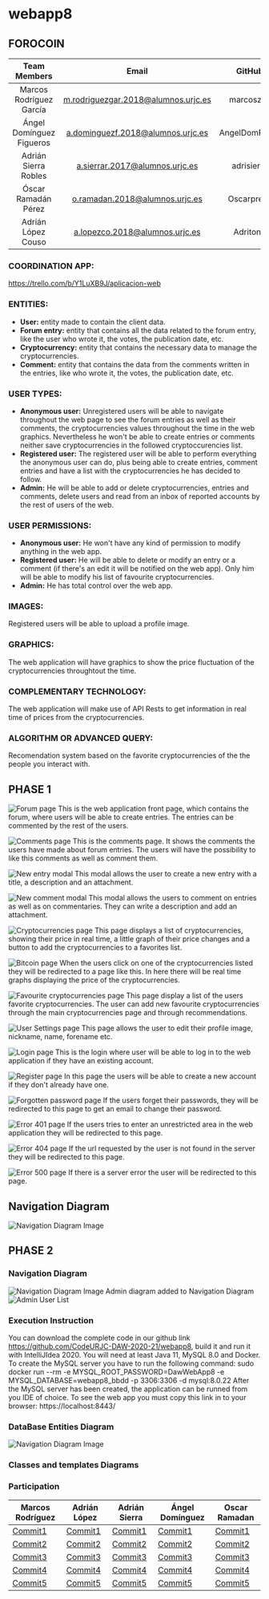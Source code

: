 # webapp8
## FOROCOIN

Team Members | Email | GitHub
:------------: | :-----: | :------:
Marcos Rodríguez García | m.rodriguezgar.2018@alumnos.urjc.es | marcoszas
Ángel Domínguez Figueros | a.dominguezf.2018@alumnos.urjc.es | AngelDomFig97
Adrián Sierra Robles | a.sierrar.2017@alumnos.urjc.es | adrisierra
Óscar Ramadán Pérez | o.ramadan.2018@alumnos.urjc.es | Oscarprezz
Adrián López Couso | a.lopezco.2018@alumnos.urjc.es | Adriton1

### COORDINATION APP:
https://trello.com/b/Y1LuXB9J/aplicacion-web

### ENTITIES:
- **User:** entity made to contain the client data.
- **Forum entry:** entity that contains all the data related to the forum entry, like the user who wrote it, the votes, the publication date, etc.
- **Cryptocurrency:** entity that contains the necessary data to manage the cryptocurrencies.
- **Comment:** entity that contains the data from the comments written in the entries, like who wrote it, the votes, the publication date, etc.

### USER TYPES:
- **Anonymous user:** Unregistered users will be able to navigate throughout the web page to see the forum entries as well as their comments, the cryptocurrencies values throughout the time
  in the web graphics. Nevertheless he won't be able to create entries or comments neither save cryptocurrencies in the followed cryptoccurencies list.
- **Registered user:** The registered user will be able to perform everything the anonymous user can do, plus being able to create entries, comment entries and have a list
  with the cryptocurrencies he has decided to follow.
- **Admin:** He will be able to add or delete cryptocurrencies, entries and comments, delete users and read from an inbox of reported accounts by the rest of users of the web.

### USER PERMISSIONS:
- **Anonymous user:** He won't have any kind of permission to modify anything in the web app.
- **Registered user:** He will be able to delete or modify an entry or a comment (if there's an edit it will be notified on the web app). Only him will be able to modify his list of
  favourite cryptocurrencies.
- **Admin:** He has total control over the web app. 

### IMAGES:
Registered users will be able to upload a profile image.

### GRAPHICS:
The web application will have graphics to show the price fluctuation of the cryptocurrencies throughtout the time.

### COMPLEMENTARY TECHNOLOGY:
The web application will make use of API Rests to get information in real time of prices from the cryptocurrencies.

### ALGORITHM OR ADVANCED QUERY:
Recomendation system based on the favorite cryptocurrencies of the the people you interact with.

## PHASE 1

![Forum page](/Phase1Images/Foro.png "Forum")
This is the web application front page, which contains the forum, where users will be able to create entries. The entries can be commented by the rest of the users.

![Comments page](/Phase1Images/Comments.png "Comments")
This is the comments page. It shows the comments the users have made about forum entries. The users will have the possibility to like this comments as well as comment them. 

![New entry modal](/Phase1Images/NuevaEntrada.png "New Entry")
This modal allows the user to create a new entry with a title, a description and an attachment.

![New comment modal](/Phase1Images/EntryReply.png "Entry Reply")
This modal allows the users to comment on entries as well as on commentaries. They can write a description and add an attachment.

![Cryptocurrencies page](/Phase1Images/AllCryptocurrencies.png "Cryptocurrencies Page")
This page displays a list of cryptocurrencies, showing their price in real time, a little graph of their price changes and a button to add the cryptocurrencies to a favorites list.

![Bitcoin page](/Phase1Images/Bitcoin.png "Bitcoin Page")
When the users click on one of the cryptocurrencies listed they will be redirected to a page like this. In here there will be real time graphs displaying the price of the cryptocurrencies.

![Favourite cryptocurrencies page](/Phase1Images/FavoriteCryptocurrencies.png "Favourite Cryptocurrencies Page")
This page display a list of the users favorite cryptocurrencies. The user can add new favourite cryptocurrencies through the main cryptocurrencies page and through recommendations. 

![User Settings page](/Phase1Images/Settings.png "User Settings Page")
This page allows the user to edit their profile image, nickname, name, forename etc.

![Login page](/Phase1Images/Login.png "Login Page")
This is the login where user will be able to log in to the web application if they have an existing account.

![Register page](/Phase1Images/Registro.png "Registration Page")
In this page the users will be able to create a new account if they don't already have one.

![Forgotten password page](/Phase1Images/PasswordRecovery.png "Password Recovery Page")
If the users forget their passwords, they will be redirected to this page to get an email to change their password.

![Error 401 page](/Phase1Images/401Error.png "401 Error Page")
If the users tries to enter an unrestricted area in the web application they will be redirected to this page.

![Error 404 page](/Phase1Images/404Error.png "404 Error Page")
If the url requested by the user is not found in the server they will be redirected to this page.

![Error 500 page](/Phase1Images/500Error.png "500 Error Page")
If there is a server error the user will be redirected to this page.

## Navigation Diagram
![Navigation Diagram Image](/Phase1Images/NavigationDiagram.png "Navigation Diagram")



## PHASE 2

### Navigation Diagram

![Navigation Diagram Image](/Phase2Images/NavigationDiagram.png "Navigation Diagram")
Admin diagram added to Navigation Diagram
![Admin User List](/Phase2Images/UserList.png "Admin User List")

### Execution Instruction
You can download the complete code in our github link https://github.com/CodeURJC-DAW-2020-21/webapp8, build it and run it with IntelliJIdea 2020.
You will need at least Java 11, MySQL 8.0 and Docker.
To create the MySQL server you have to run the following command: sudo docker run --rm -e MYSQL_ROOT_PASSWORD=DawWebApp8 -e MYSQL_DATABASE=webapp8_bbdd -p 3306:3306 -d mysql:8.0.22
After the MySQL server has been created, the application can be runned from you IDE of choice.
To see the web app you must copy this link in to your browser: https://localhost:8443/


### DataBase Entities Diagram
![Navigation Diagram Image](/Phase2Images/DatabaseDiagram.png "Database Diagram")

### Classes and templates Diagrams

### Participation
| Marcos Rodríguez                                                                                           | Adrián López                                                                                               | Adrián Sierra                                                                                              | Ángel Domínguez                                                                                            |Oscar Ramadan
|------------------------------------------------------------------------------------------------------------|------------------------------------------------------------------------------------------------------------|------------------------------------------------------------------------------------------------------------|------------------------------------------------------------------------------------------------------------|------------------------------------------------------------------------------------------------------------|
| [Commit1](https://github.com/CodeURJC-DAW-2020-21/webapp8/commit/d9f9538feb6a295faa3c79631783b8194d69690d) | [Commit1](https://github.com/CodeURJC-DAW-2020-21/webapp8/commit/7b465060d2dbdb364b2c96e1d6e89588ac510d74) | [Commit1](https://github.com/CodeURJC-DAW-2020-21/webapp8/commit/2d9556ea84e21ff5d0c76e82166835e7cb25bef3) | [Commit1](https://github.com/CodeURJC-DAW-2020-21/webapp8/commit/6a88ba0958a9593ef043e5c98a7838726fcb9316) |[Commit1](https://github.com/CodeURJC-DAW-2020-21/webapp8/commit/35c200c3d23dfcee4b03c79662893178de8e51ee)  |
| [Commit2](https://github.com/CodeURJC-DAW-2020-21/webapp8/commit/a84aa13a65502664f89a2a2721201a2da86cd5d6) | [Commit2](https://github.com/CodeURJC-DAW-2020-21/webapp8/commit/ca003c95d2f860b42b8cc0d1eeb104d8af5ed49e) | [Commit2](https://github.com/CodeURJC-DAW-2020-21/webapp8/commit/ff86c605f1e940f646c52e26264e81295befad17) | [Commit2](https://github.com/CodeURJC-DAW-2020-21/webapp8/commit/1261c301f5252017d109575bf2dab595fd802f95) |[Commit2](https://github.com/CodeURJC-DAW-2020-21/webapp8/commit/636e85dd3a326b72f36ca9165a29eb7e75c7decb)  |
| [Commit3](https://github.com/CodeURJC-DAW-2020-21/webapp8/commit/c7c56a3427da9bce0c1a074cfa7e9092bef5d8d0) | [Commit3](https://github.com/CodeURJC-DAW-2020-21/webapp8/commit/7b9a13407812a9d91bd5de955dbd705d6146f405) | [Commit3](https://github.com/CodeURJC-DAW-2020-21/webapp8/commit/24d574cb605ba854b32f4a93c99a542d651d10a6) | [Commit3](https://github.com/CodeURJC-DAW-2020-21/webapp8/commit/f6188599e0a2a18e2e01ef7647d2d8b5a0a6acb2) |[Commit3](https://github.com/CodeURJC-DAW-2020-21/webapp8/commit/de2e5d3e716e5133de2a490e2d94f1bb937bcc23)  |
| [Commit4](https://github.com/CodeURJC-DAW-2020-21/webapp8/commit/792f17a1c946534850bfbdaa15b26385813f25fe) | [Commit4](https://github.com/CodeURJC-DAW-2020-21/webapp8/commit/df110b555994d5cc1b0fa96bb7554cf16eea9e2f) | [Commit4](https://github.com/CodeURJC-DAW-2020-21/webapp8/commit/b4f034f15d27c56035e835d1397b4a131e53e14c) | [Commit4](https://github.com/CodeURJC-DAW-2020-21/webapp8/commit/f0c06823870e4f0f1ebff09edcda06c640f233b7) |[Commit4](https://github.com/CodeURJC-DAW-2020-21/webapp8/commit/8a13d8c7a39543010641aca5c193cdb13edf61dc)  |
| [Commit5](https://github.com/CodeURJC-DAW-2020-21/webapp8/commit/5433c1cfad3831b0129808d9b0610dc914c6292d) | [Commit5](https://github.com/CodeURJC-DAW-2020-21/webapp8/commit/1261c301f5252017d109575bf2dab595fd802f95) | [Commit5]()                                                                                                | [Commit5](https://github.com/CodeURJC-DAW-2020-21/webapp8/commit/1261c301f5252017d109575bf2dab595fd802f95) |[Commit5](https://github.com/CodeURJC-DAW-2020-21/webapp8/commit/87829b14ac04e4475577aac2c4e70f30c33d4150)  |
